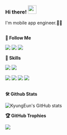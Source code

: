 ### Hi there! <img src="https://user-images.githubusercontent.com/74607521/209920526-d7b20ddb-fcc6-4558-aef7-a6e2a6684b49.gif" width="27px">

I'm mobile app engineer.👩‍💻
<br/><br/>

**🚀 Follow Me**

<a href="https://tech-carrot.tistory.com/"><img src="https://img.shields.io/badge/Blog-336699?logo=Bloglovin&logoColor=white"/></a>
<a href="https://www.instagram.com/dev_eun/"><img src="https://img.shields.io/badge/Instagram-8a3ab9?logo=Instagram&logoColor=white"/></a>
<a href="mailto:kyungeun.dev@gmail.com"><img src="https://img.shields.io/badge/Email-4285F4?logo=Gmail&logoColor=white"/></a>
<br/>

**💪 Skills**

<img src="https://img.shields.io/badge/Android-3DDC84?logo=Android&logoColor=white&style=flat-square"/>&nbsp;<img src="https://img.shields.io/badge/iOS-000000?logo=iOS&logoColor=white&style=flat-square"/>

<img src="https://img.shields.io/badge/Kotlin-7F52FF?logo=Kotlin&logoColor=white&style=flat-square"/>&nbsp;<img src="https://img.shields.io/badge/Java-34567C?logo=CoffeeScript&logoColor=white&style=flat-square"/>&nbsp;<img src="https://img.shields.io/badge/Swift-F05138?logo=Swift&logoColor=white&style=flat-square"/>&nbsp;<img src="https://img.shields.io/badge/Flutter-02569B?logo=Flutter&logoColor=white&style=flat-square"/>
<br/><br/>

**🛠 Github Stats**

![KyungEun's GitHub stats](https://github-readme-stats-git-masterrstaa-rickstaa.vercel.app/api?username=shruddms&show_icons=true)



**🏆 GitHub Trophies**

![](https://github-profile-trophy.vercel.app/?username=shruddms&theme=chalk&no-frame=false&no-bg=true&margin-w=4)
